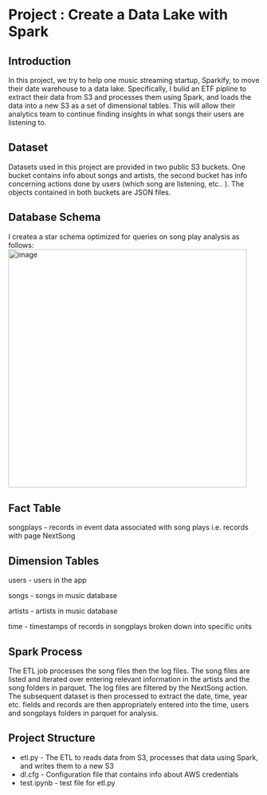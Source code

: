 # Project : Create a Data Lake with Spark

## Introduction
In this project, we try to help one music streaming startup, Sparkify, to move their date warehouse to a data lake. Specifically, I bulid an ETF pipline to extract their data from S3 and processes them using Spark, and loads the data into a new S3 as a set of dimensional tables. This will allow their analytics team to continue finding insights in what songs their users are listening to.

## Dataset
Datasets used in this project are provided in two public S3 buckets. One bucket contains info about songs and artists, the second bucket has info concerning actions done by users (which song are listening, etc.. ). The objects contained in both buckets are JSON files.

## Database Schema
I createa a star schema optimized for queries on song play analysis as follows:
<img width="478" alt="image" src="https://user-images.githubusercontent.com/69694512/212939602-b1eddc03-11df-4086-80c7-3f1ab34faa94.png">

## Fact Table
songplays - records in event data associated with song plays i.e. records with page NextSong

## Dimension Tables
users - users in the app

songs - songs in music database

artists - artists in music database

time - timestamps of records in songplays broken down into specific units

## Spark Process
The ETL job processes the song files then the log files. The song files are listed and iterated over entering relevant information in the artists and the song folders in parquet. The log files are filtered by the NextSong action. The subsequent dataset is then processed to extract the date, time, year etc. fields and records are then appropriately entered into the time, users and songplays folders in parquet for analysis.

## Project Structure
* etl.py - The ETL to reads data from S3, processes that data using Spark, and writes them to a new S3
* dl.cfg - Configuration file that contains info about AWS credentials
* test.ipynb - test file for etl.py
